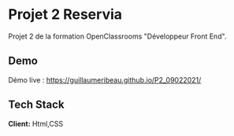 
# Projet 2 Reservia 

Projet 2 de la formation OpenClassrooms "Développeur Front End". 






## Demo

Démo live : https://guillaumeribeau.github.io/P2_09022021/


## Tech Stack

**Client:** Html,CSS


